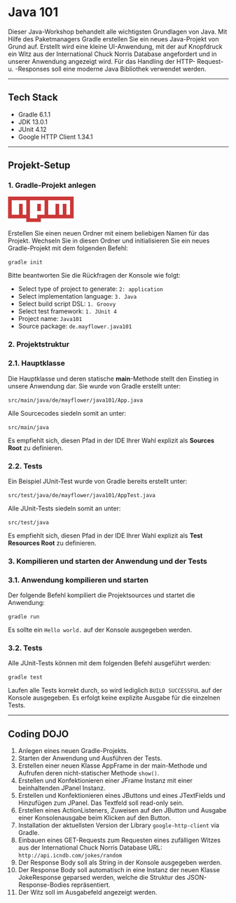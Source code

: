 
# Java 101

Dieser Java-Workshop behandelt alle wichtigsten Grundlagen von Java. Mit Hilfe des Paketmanagers Gradle erstellen Sie
 ein neues Java-Projekt von Grund auf. Erstellt wird eine kleine UI-Anwendung, mit der auf Knopfdruck ein Witz aus der
 International Chuck Norris Database angefordert und in unserer Anwendung angezeigt wird. Für das Handling der HTTP-
 Request- u. -Responses soll eine moderne Java Bibliothek verwendet werden.

<hr>

## Tech Stack

- Gradle 6.1.1
- JDK 13.0.1
- JUnit 4.12
- Google HTTP Client 1.34.1

<hr>

## Projekt-Setup

### 1. Gradle-Projekt anlegen

![gradle](https://github.com/christopherstock/AntDesignPrimer/raw/master/_ASSET/readme/150px/logo_npm.png)

Erstellen Sie einen neuen Ordner mit einem beliebigen Namen für das Projekt. Wechseln Sie in diesen Ordner und
 initialisieren Sie ein neues Gradle-Projekt mit dem folgenden Befehl:

`gradle init`

Bitte beantworten Sie die Rückfragen der Konsole wie folgt:

- Select type of project to generate: `2: application`
- Select implementation language: `3. Java`
- Select build script DSL: `1. Groovy`
- Select test framework: `1. JUnit 4`
- Project name: `Java101`
- Source package: `de.mayflower.java101`


### 2. Projektstruktur

### 2.1. Hauptklasse

Die Hauptklasse und deren statische **main**-Methode stellt den Einstieg in unsere Anwendung dar. Sie wurde von Gradle
 erstellt unter:

`src/main/java/de/mayflower/java101/App.java`

Alle Sourcecodes siedeln somit an unter:

`src/main/java`

Es empfiehlt sich, diesen Pfad in der IDE Ihrer Wahl explizit als **Sources Root** zu definieren.


### 2.2. Tests

Ein Beispiel JUnit-Test wurde von Gradle bereits erstellt unter:

`src/test/java/de/mayflower/java101/AppTest.java`

Alle JUnit-Tests siedeln somit an unter:

`src/test/java`

Es empfiehlt sich, diesen Pfad in der IDE Ihrer Wahl explizit als **Test Resources Root** zu definieren.


### 3. Kompilieren und starten der Anwendung und der Tests

### 3.1. Anwendung kompilieren und starten

Der folgende Befehl kompiliert die Projektsources und startet die Anwendung:

`gradle run`

Es sollte ein `Hello world.` auf der Konsole ausgegeben werden.


### 3.2. Tests

Alle JUnit-Tests können mit dem folgenden Befehl ausgeführt werden:

`gradle test`

Laufen alle Tests korrekt durch, so wird lediglich `BUILD SUCCESSFUL` auf der Konsole ausgegeben. Es erfolgt keine
 explizite Ausgabe für die einzelnen Tests.

<hr>

## Coding DOJO

1. Anlegen eines neuen Gradle-Projekts.
2. Starten der Anwendung und Ausführen der Tests.
3. Erstellen einer neuen Klasse AppFrame in der main-Methode und Aufrufen deren nicht-statischer Methode `show()`.
4. Erstellen und Konfektionieren einer JFrame Instanz mit einer beinhaltenden JPanel Instanz. 
5. Erstellen und Konfektionieren eines JButtons und eines JTextFields und Hinzufügen zum JPanel. Das Textfeld soll
 read-only sein.
6. Erstellen eines ActionListeners, Zuweisen auf den JButton und Ausgabe einer Konsolenausgabe beim Klicken auf den 
 Button.
7. Installation der aktuellsten Version der Library `google-http-client` via Gradle.
8. Einbauen eines GET-Requests zum Requesten eines zufälligen Witzes aus der International Chuck Norris Database
 URL: `http://api.icndb.com/jokes/random`
9. Der Response Body soll als String in der Konsole ausgegeben werden.
10. Der Response Body soll automatisch in eine Instanz der neuen Klasse JokeResponse geparsed werden, welche die
 Struktur des JSON-Response-Bodies repräsentiert.
11. Der Witz soll im Ausgabefeld angezeigt werden.
